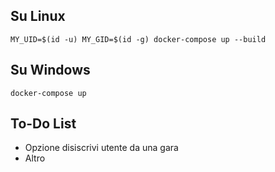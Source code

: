 ## Su Linux
`MY_UID=$(id -u) MY_GID=$(id -g) docker-compose up --build`

## Su Windows
`docker-compose up`
## To-Do List
 -  Opzione disiscrivi utente da una gara
 -  Altro
